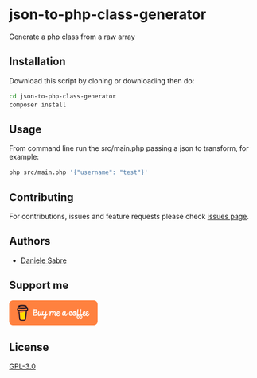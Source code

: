# json-to-php-class-generator
Generate a php class from a raw array


## Installation

Download this script by cloning or downloading then do:

```sh
cd json-to-php-class-generator
composer install
```


## Usage

From command line run the src/main.php passing a json to transform, for example:

```sh
php src/main.php '{"username": "test"}'
```


## Contributing

For contributions, issues and feature requests please check [issues page](https://github.com/dsabre/json-to-php-class-generator/issues).


## Authors

- [Daniele Sabre](https://github.com/dsabre)


## Support me
<a href="https://www.buymeacoffee.com/daniele.sabre" target="_blank">
  <img src="https://raw.githubusercontent.com/dsabre/dsabre/main/images/bmc.png" alt="Buy Me a Coffee" title="Buy Me a Coffee" height="50" />
</a>


## License

[GPL-3.0](https://choosealicense.com/licenses/gpl-3.0/)
